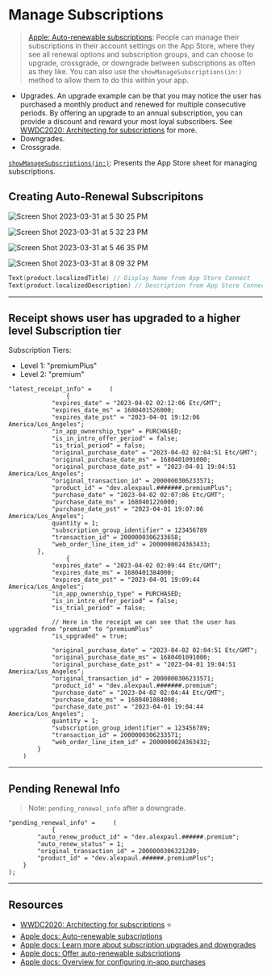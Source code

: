 # Manage Subscriptions 

> [Apple: Auto-renewable subscriptions](https://developer.apple.com/app-store/subscriptions/): People can manage their subscriptions in their account settings on the App Store, where they see all renewal options and subscription groups, and can choose to upgrade, crossgrade, or downgrade between subscriptions as often as they like. You can also use the `showManageSubscriptions(in:)` method to allow them to do this within your app. 

* Upgrades. An upgrade example can be that you may notice the user has purchased a monthly product and renewed for multiple consecutive periods. By offering an upgrade to an annual subscription, you can provide a discount and reward your most loyal subscribers. See [WWDC2020: Architecting for subscriptions](https://developer.apple.com/videos/play/wwdc2020/10671) for more.
* Downgrades.
* Crossgrade. 

[`showManageSubscriptions(in:)`](https://developer.apple.com/documentation/storekit/appstore/3803198-showmanagesubscriptions): Presents the App Store sheet for managing subscriptions.

## Creating Auto-Renewal Subscripitons 

![Screen Shot 2023-03-31 at 5 30 25 PM](https://user-images.githubusercontent.com/1819208/229236297-caf16c0b-bf43-4584-9fcc-85c8caa74d46.png)

![Screen Shot 2023-03-31 at 5 32 23 PM](https://user-images.githubusercontent.com/1819208/229236625-d578355f-79a5-4319-85b5-521f5cad5e39.png)

![Screen Shot 2023-03-31 at 5 46 35 PM](https://user-images.githubusercontent.com/1819208/229238775-b6f32341-7938-4aa8-8c9f-a2f8a9626319.png)

![Screen Shot 2023-03-31 at 8 09 32 PM](https://user-images.githubusercontent.com/1819208/229255055-8be72927-69f4-4765-9966-cac2d150dba6.png)

```swift
Text(product.localizedTitle) // Display Name from App Store Connect
Text(product.localizedDescription) // Description from App Store Connect
```

***

## Receipt shows user has upgraded to a higher level Subscription tier 

Subscription Tiers:   
* Level 1: "premiumPlus"
* Level 2: "premium"

```
"latest_receipt_info" =     (
                {
            "expires_date" = "2023-04-02 02:12:06 Etc/GMT";
            "expires_date_ms" = 1680401526000;
            "expires_date_pst" = "2023-04-01 19:12:06 America/Los_Angeles";
            "in_app_ownership_type" = PURCHASED;
            "is_in_intro_offer_period" = false;
            "is_trial_period" = false;
            "original_purchase_date" = "2023-04-02 02:04:51 Etc/GMT";
            "original_purchase_date_ms" = 1680401091000;
            "original_purchase_date_pst" = "2023-04-01 19:04:51 America/Los_Angeles";
            "original_transaction_id" = 2000000306233571;
            "product_id" = "dev.alexpaul.#######.premiumPlus";
            "purchase_date" = "2023-04-02 02:07:06 Etc/GMT";
            "purchase_date_ms" = 1680401226000;
            "purchase_date_pst" = "2023-04-01 19:07:06 America/Los_Angeles";
            quantity = 1;
            "subscription_group_identifier" = 123456789
            "transaction_id" = 2000000306233658;
            "web_order_line_item_id" = 2000000024363433;
        },
                {
            "expires_date" = "2023-04-02 02:09:44 Etc/GMT";
            "expires_date_ms" = 1680401384000;
            "expires_date_pst" = "2023-04-01 19:09:44 America/Los_Angeles";
            "in_app_ownership_type" = PURCHASED;
            "is_in_intro_offer_period" = false;
            "is_trial_period" = false;
            
            // Here in the receipt we can see that the user has upgraded from "premium" to "premiumPlus"
            "is_upgraded" = true;
            
            "original_purchase_date" = "2023-04-02 02:04:51 Etc/GMT";
            "original_purchase_date_ms" = 1680401091000;
            "original_purchase_date_pst" = "2023-04-01 19:04:51 America/Los_Angeles";
            "original_transaction_id" = 2000000306233571;
            "product_id" = "dev.alexpaul.#######.premium";
            "purchase_date" = "2023-04-02 02:04:44 Etc/GMT";
            "purchase_date_ms" = 1680401084000;
            "purchase_date_pst" = "2023-04-01 19:04:44 America/Los_Angeles";
            quantity = 1;
            "subscription_group_identifier" = 123456789;
            "transaction_id" = 2000000306233571;
            "web_order_line_item_id" = 2000000024363432;
        }
    )
```

***

## Pending Renewal Info

> Note: `pending_renewal_info` after a downgrade. 

```
"pending_renewal_info" =     (
            {
        "auto_renew_product_id" = "dev.alexpaul.######.premium";
        "auto_renew_status" = 1;
        "original_transaction_id" = 2000000306321289;
        "product_id" = "dev.alexpaul.######.premiumPlus";
    }
);
```

***

## Resources 

* [WWDC2020: Architecting for subscriptions](https://developer.apple.com/videos/play/wwdc2020/10671) ⭐️
* [Apple docs: Auto-renewable subscriptions](https://developer.apple.com/app-store/subscriptions/)
* [Apple docs: Learn more about subscription upgrades and downgrades](https://developer.apple.com/go/?id=subscriptions-overview)
* [Apple docs: Offer auto-renewable subscriptions](https://developer.apple.com/help/app-store-connect/manage-subscriptions/offer-auto-renewable-subscriptions)
* [Apple docs: Overview for configuring in-app purchases](https://developer.apple.com/help/app-store-connect/configure-in-app-purchase-settings/overview-for-configuring-in-app-purchases)
